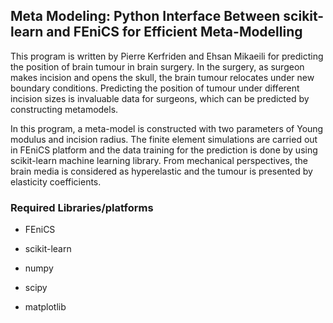 ## Meta Modeling: Python Interface Between scikit-learn and FEniCS for Efficient Meta-Modelling
This program is written by Pierre Kerfriden and Ehsan Mikaeili for predicting the position of brain tumour in brain surgery. In the surgery, as surgeon makes incision and opens the skull, the brain tumour relocates under new boundary conditions. Predicting the position of tumour under different incision sizes is invaluable data for surgeons, which can be predicted by constructing metamodels.

In this program, a meta-model is constructed with two parameters of Young modulus and incision radius. The finite element simulations are carried out in FEniCS platform and the data training for the prediction is done by using scikit-learn machine learning library. From mechanical perspectives, the brain media is considered as hyperelastic and the tumour is presented by elasticity coefficients. 

### Required Libraries/platforms

* FEniCS 

* scikit-learn

* numpy

* scipy

* matplotlib
